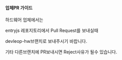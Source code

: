 #### 업체PR 가이드

하드웨어 업체에서는

entryjs 레포지토리에서 Pull Request를 보내실때 

devleop-hw브랜치로 보내주시기 바랍니다.

기타 다른브랜치에 PR보내시면 Reject사유가 될수 있습니다.

